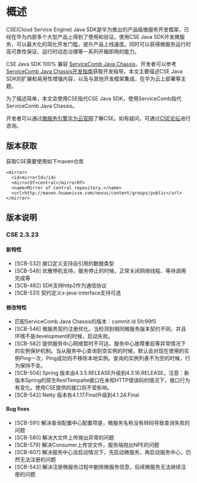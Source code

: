 # 概述

CSE\(Cloud Service Engine\) Java SDK是华为推出的产品级微服务开发框架，已经在华为内部多个大型产品上得到了使用和验证。使用CSE Java SDK开发微服务，可以最大化的简化开发门槛，提升产品上线速度。同时可以获得微服务运行时高可靠性保证、运行时动态治理等一系列开箱即用的能力。

CSE Java SDK 100% 兼容 [ServiceComb Java Chassis](https://github.com/apache/incubator-servicecomb-java-chassis)，开发者可以参考[ServiceComb Java Chassis开发指南](https://huaweicse.github.io/servicecomb-java-chassis-doc/zh_CN/)获取开发指导。本文主要描述CSE Java SDK的扩展和易用性增强内容，以及与其他开发框架集成，在华为云上部署等主题。

为了描述简单，本文会使用CSE指代CSE Java SDK，使用ServiceComb指代ServiceComb Java Chassis。

开发者可以通过[微服务引擎华为云官网](https://www.huaweicloud.com/product/cse.html)了解CSE。如有疑问，可通过[CSE论坛](http://forum.huaweicloud.com/forum.php?mod=forumdisplay&fid=622)进行咨询。

## 版本获取

获取CSE需要使用如下maven仓库
```
<mirror>
  <id>mirrorId</id>
  <mirrorOf>central</mirrorOf>
  <name>Mirror of central repository.</name>
  <url>http://maven.huaweicse.com/nexus/content/groups/public</url>
</mirror>
```

## 版本说明


### CSE 2.3.23
#### 新特性
* [SCB-532] 接口定义支持自引用的数据类型
* [SCB-548] 优雅停机支持，服务停止的时候，正常关闭网络线程、等待调用完成等
* [SCB-482] SDK支持http2作为通信协议
* [SCB-531] 契约定义x-java-interface支持可选

#### 修改特性
* 匹配ServiceComb Java Chassis的版本：commit id 5fc99f5
* [SCB-546] 微服务契约注册优化，当检测到相同微服务版本契约不同，并且环境不是development的时候，启动失败。
* [SCB-582] 提供服务中心网络暂时不可达、服务中心故障重启等异常情况下的实例保护机制。当从服务中心查询到空实例的时候，默认会对现在使用的实例Ping一次，Ping成功则不移除本地实例。查询的实例列表不为空的时候，行为保持不变。
* [SCB-504] Spring 版本由4.3.5.RELEASE升级到4.3.16.RELEASE。注意：新版本Spring的原生RestTempalte接口在未知HTTP错误码的情况下，接口行为有变化。使用CSE提供的接口则不受影响。
* [SCB-542] Netty 版本有4.1.17.Final升级到4.1.24.Final

#### Bug fixes
* [SCB-591] 解决查询配置中心配置项是，微服务名称没有转码导致查询失败的问题
* [SCB-580] 解决大文件上传抛出异常的问题
* [SCB-579] 解决Consumer上传空文件，服务端抛出NPE的问题
* [SCB-607] 解决服务中心没启动情况下，先启动微服务，再启动服务中心，仍然无法注册的问题
* [SCB-543] 解决注册微服务过程中删除微服务信息，后续微服务无法继续注册的问题